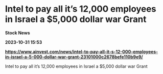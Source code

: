 # Intel to pay all it’s 12,000 employees in Israel a $5,000 dollar war Grant
**Stock News**

**2023-10-31 15:53**

**https://www.ainvest.com/news/intel-to-pay-all-it-s-12-000-employees-in-israel-a-5-000-dollar-war-grant-23101000c2678befe110b9e9/**

Intel to pay all it’s 12,000 employees in Israel a $5,000 dollar war Grant